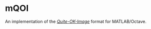 # mQOI

An implementation of the [_Quite-OK-Image_](https://qoiformat.org/) format for MATLAB/Octave.
